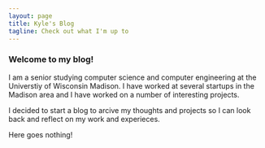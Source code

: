 ```yaml
---
layout: page
title: Kyle's Blog
tagline: Check out what I'm up to
---
```



### Welcome to my blog!

I am a senior studying computer science and computer engineering at the Universtiy of Wisconsin Madison.
I have worked at several startups in the Madison area and I have worked on a number of interesting projects.

I decided to start a blog to arcive my thoughts and projects so I can look back and reflect on my work and experieces.

Here goes nothing!